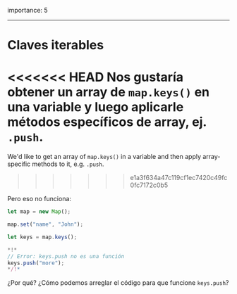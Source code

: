 importance: 5

---

# Claves iterables

<<<<<<< HEAD
Nos gustaría obtener un array de `map.keys()` en una variable y luego aplicarle métodos específicos de array, ej. `.push`.
=======
We'd like to get an array of `map.keys()` in a variable and then apply array-specific methods to it, e.g. `.push`.
>>>>>>> e1a3f634a47c119cf1ec7420c49fc0fc7172c0b5

Pero eso no funciona:

```js run
let map = new Map();

map.set("name", "John");

let keys = map.keys();

*!*
// Error: keys.push no es una función
keys.push("more");
*/!*
```

¿Por qué? ¿Cómo podemos arreglar el código para que funcione `keys.push`?
